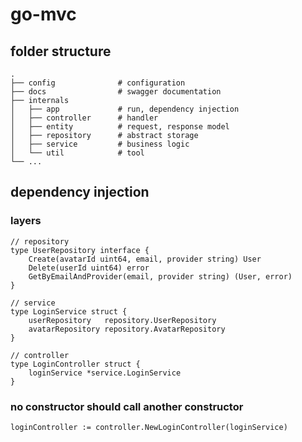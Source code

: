# go-mvc
## folder structure
```
.
├── config              # configuration
├── docs                # swagger documentation
├── internals           
│   ├── app             # run, dependency injection
│   ├── controller      # handler
│   ├── entity          # request, response model
│   ├── repository      # abstract storage
│   ├── service         # business logic
│   └── util            # tool
└── ...
```

## dependency injection
### layers
```golang
// repository
type UserRepository interface {
	Create(avatarId uint64, email, provider string) User
	Delete(userId uint64) error
	GetByEmailAndProvider(email, provider string) (User, error)
}

// service
type LoginService struct {
	userRepository   repository.UserRepository
	avatarRepository repository.AvatarRepository
}

// controller
type LoginController struct {
	loginService *service.LoginService
}
```
### no constructor should call another constructor
```golang
loginController := controller.NewLoginController(loginService)
```
